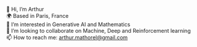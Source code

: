 👋 Hi, I’m Arthur  
🌍 Based in Paris, France  
👀 I’m interested in Generative AI and Mathematics  
🌱 I’m looking to collaborate on Machine, Deep and Reinforcement learning  
📫 How to reach me: arthur.mathorel@gmail.com  


<!---
🧑‍💻 I specialize in Web Development, Chrome Extensions.
🛠️ My main tech stack: Javascript, Node JS.

- 😄 Pronouns: He/Him
- ⚡️ Fun fact: ...
arthurmath/arthurmath is a ✨ special ✨ repository because its `README.md` (this file) appears on your GitHub profile.
You can click the Preview link to take a look at your changes.
--->
